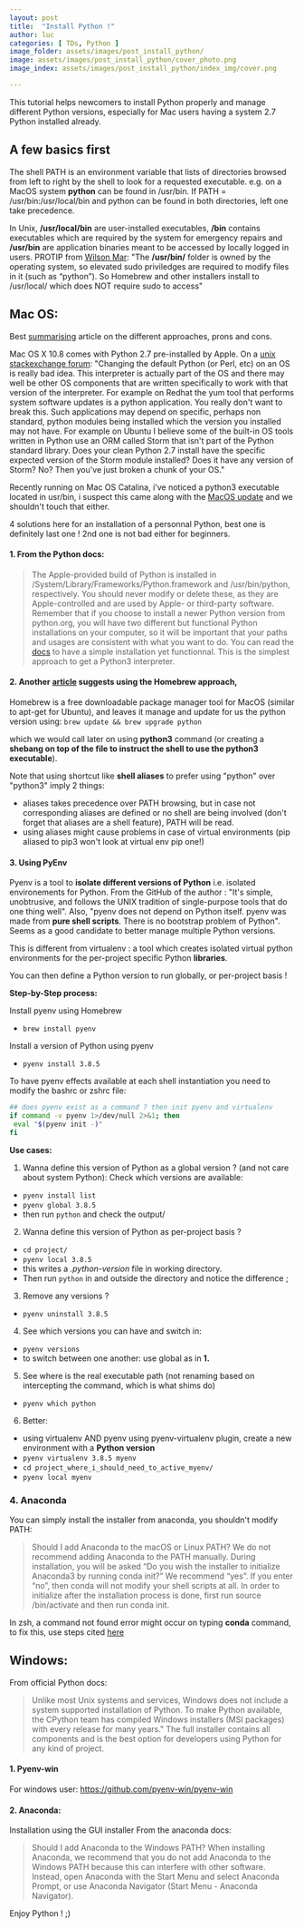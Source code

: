 ```yaml
---
layout: post
title:  "Install Python !"
author: luc
categories: [ TDs, Python ]
image_folder: assets/images/post_install_python/
image: assets/images/post_install_python/cover_photo.png
image_index: assets/images/post_install_python/index_img/cover.png

---
```


This tutorial helps newcomers to install Python properly and manage different Python versions, especially for Mac users having a system 2.7 Python installed already.


## A few basics first

The shell PATH is an environment variable that lists of directories browsed from left to right by the shell to look for a requested executable.
e.g. on a MacOS system  **python** can be found in /usr/bin. If PATH = /usr/bin:/usr/local/bin and python can be found in both directories, left one take precedence.

In Unix, **/usr/local/bin** are user-installed executables, **/bin** contains executables which are required by the system for emergency repairs and **/usr/bin** are application binaries meant to be accessed by locally logged in users.
PROTIP from [Wilson Mar](https://wilsonmar.github.io/pyenv/#what-is-the-magic-of-pyenv): "The **/usr/bin/** folder is owned by the operating system, so elevated sudo priviledges are required to modify files in it (such as “python”). So Homebrew and other installers install to /usr/local/ which does NOT require sudo to access"

## Mac OS:
Best [summarising](https://opensource.com/article/19/5/python-3-default-mac) article on the different approaches, prons and cons.

Mac OS X 10.8 comes with Python 2.7 pre-installed by Apple.
On a [unix stackexchange forum](https://unix.stackexchange.com/questions/9711/what-is-the-proper-way-to-manage-multiple-python-versions):
"Changing the default Python (or Perl, etc) on an OS is really bad idea. This interpreter is actually part of the OS and there may well be other OS components that are written specifically to work with that version of the interpreter. For example on Redhat the yum tool that performs system software updates is a python application. You really don't want to break this. Such applications may depend on specific, perhaps non standard, python modules being installed which the version you installed may not have. For example on Ubuntu I believe some of the built-in OS tools written in Python use an ORM called Storm that isn't part of the Python standard library. Does your clean Python 2.7 install have the specific expected version of the Storm module installed? Does it have any version of Storm? No? Then you've just broken a chunk of your OS."


Recently running on Mac OS Catalina, i've noticed a python3 executable located in usr/bin, i suspect this came along with the [MacOS update](https://apple.stackexchange.com/questions/376077/is-usr-bin-python3-provided-with-macos-catalina) and we shouldn't touch that either.

4 solutions here for an installation of a personnal Python, best one is definitely last one ! 2nd one is not bad either for beginners.

#### 1. From the Python docs:
> The Apple-provided build of Python is installed in /System/Library/Frameworks/Python.framework and /usr/bin/python, respectively. You should never modify or delete these, as they are Apple-controlled and are used by Apple- or third-party software. Remember that if you choose to install a newer Python version from python.org, you will have two different but functional Python installations on your computer, so it will be important that your paths and usages are consistent with what you want to do. 
You can read the [docs](https://docs.python-guide.org/starting/install3/osx/) to have a simple installation yet functionnal. This is the simplest approach to get a Python3 interpreter.

#### 2. Another [article](https://docs.python-guide.org/starting/install3/osx/) suggests using the Homebrew approach, 
Homebrew is a free downloadable package manager tool for MacOS (similar to apt-get for Ubuntu), and leaves it manage and update for us the python version using:
 ```brew update && brew upgrade python```

which we would call later on using **python3** command (or creating a **shebang on top of the file to instruct the shell to use the python3 executable**). 

Note that using shortcut like **shell aliases** to prefer using "python" over "python3" imply 2 things:
* aliases takes precedence over PATH browsing, but in case not corresponding aliases are defined or no shell are being involved (don't forget that aliases are a shell feature), PATH will be read. 
* using aliases might cause problems in case of virtual environments (pip aliased to pip3 won't look at virtual env pip one!)

#### 3. Using PyEnv

Pyenv is a tool to **isolate different versions of Python** i.e. isolated environements for Python.
From the GitHub of the author : "It's simple, unobtrusive, and follows the UNIX tradition of single-purpose tools that do one thing well". Also, "pyenv does not depend on Python itself. pyenv was made from **pure shell scripts**. There is no bootstrap problem of Python". Seems as a good candidate to better manage multiple Python versions.

This is different from virtualenv : a tool which creates isolated virtual python environments for the per-project specific Python **libraries**.

You can then define a Python version to run globally, or per-project basis !

**Step-by-Step process:**

 Install pyenv using Homebrew 
 
 - ```brew install pyenv```
 
 Install a version of Python using pyenv
 
 - ```pyenv install 3.8.5```
 
 To have pyenv effects available at each shell instantiation you need to modify the bashrc or zshrc file:
 
 ```sh
 ## does pyenv exist as a command ? then init pyenv and virtualenv
 if command -v pyenv 1>/dev/null 2>&1; then
  eval "$(pyenv init -)"
 fi
 ```
 
**Use cases:**

1. Wanna define this version of Python as a global version ? (and not care about system Python):
 Check which versions are available:
 - ```pyenv install list```
 - ```pyenv global 3.8.5```
 - then run ```python``` and check the output/
2. Wanna define this version of Python as per-project basis ?
 - ```cd project/```
 - ```pyenv local 3.8.5```
 - this writes a *.python-version* file in working directory.
 - Then run ```python``` in and outside the directory and notice the difference ;
3. Remove any versions ?
 - ```pyenv uninstall 3.8.5```
4. See which versions you can have and switch in:
 - ```pyenv versions```
 - to switch between one another: use global as in **1.**
5. See where is the real executable path (not renaming based on intercepting the command, which is what shims do)
 - ```pyenv which python```
6. Better:
 - using virtualenv AND pyenv using pyenv-virtualenv plugin, create a new environment with a **Python version**
 - ```pyenv virtualenv 3.8.5 myenv```
 - ```cd project_where_i_should_need_to_active_myenv/```
 - ```pyenv local myenv```


### 4. Anaconda
You can simply install the installer from anaconda, you shouldn't modify PATH:
> Should I add Anaconda to the macOS or Linux PATH? We do not recommend adding Anaconda to the PATH manually. During installation, you will be asked “Do you wish the installer to initialize Anaconda3 by running conda init?” We recommend “yes”. If you enter “no”, then conda will not modify your shell scripts at all. In order to initialize after the installation process is done, first run source <path to conda>/bin/activate and then run conda init.

In zsh, a command not found error might occur on typing **conda** command, to fix this, use steps cited [here](https://towardsdatascience.com/how-to-successfully-install-anaconda-on-a-mac-and-actually-get-it-to-work-53ce18025f97)


## Windows:
From official Python docs:
> Unlike most Unix systems and services, Windows does not include a system supported installation of Python. To make Python available, the CPython team has compiled Windows installers (MSI packages) with every release for many years." The full installer contains all components and is the best option for developers using Python for any kind of project.

#### 1. Pyenv-win
For windows user: https://github.com/pyenv-win/pyenv-win

#### 2. Anaconda: 
Installation using the GUI installer
From the anaconda docs:
> Should I add Anaconda to the Windows PATH?
When installing Anaconda, we recommend that you do not add Anaconda to the Windows PATH because this can interfere with other software. Instead, open Anaconda with the Start Menu and select Anaconda Prompt, or use Anaconda Navigator (Start Menu - Anaconda Navigator).


Enjoy Python ! ;)